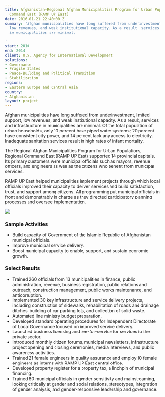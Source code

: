 ```yaml
---
title: Afghanistan—Regional Afghan Municipalities Program for Urban Populations, Regional
  Command East (RAMP UP East)
date: 2016-01-21 22:40:00 Z
summary: 'Afghan municipalities have long suffered from underinvestment, limited support,
  low revenues, and weak institutional capacity. As a result, services and infrastructure
  in municipalities are minimal.

'
start: 2010
end: 2014
client: U.S. Agency for International Development
solutions:
- Governance
- Fragile States
- Peace-Building and Political Transition
- Stabilization
regions:
- Eastern Europe and Central Asia
country:
- Afghanistan
layout: project
---
```


Afghan municipalities have long suffered from underinvestment, limited support, low revenues, and weak institutional capacity. As a result, services and infrastructure in municipalities are minimal. Of the total population of urban households, only 10 percent have piped water systems; 20 percent have consistent city power, and 14 percent lack any access to electricity. Inadequate sanitation services result in high rates of infant mortality.

The Regional Afghan Municipalities Program for Urban Populations, Regional Command East (RAMP UP East) supported 14 provincial capitals. Its primary customers were municipal officials such as mayors, revenue officers, and engineers as well as the citizens who benefit from municipal services.

RAMP UP East helped municipalities implement projects through which local officials improved their capacity to deliver services and build satisfaction, trust, and support among citizens. All programming put municipal officials in front and demonstrably in charge as they directed participatory planning processes and oversee implementation.

![][1]

###  Sample Activities

* Build capacity of Government of the Islamic Republic of Afghanistan municipal officials.
* Improve municipal service delivery.
* Boost municipal capacity to enable, support, and sustain economic growth.

###  Select Results

* Trained 260 officials from 13 municipalities in finance, public administration, revenue, business registration, public relations and outreach, construction management, public works maintenance, and anticorruption.
* Implemented 30 key infrastructure and service delivery projects, including construction of sidewalks, rehabilitation of roads and drainage ditches, building of car parking lots, and collection of solid waste.
* Automated line ministry budget preparation.
* Developed standard operating procedures for Independent Directorate of Local Governance focused on improved service delivery.
* Launched business licensing and fee-for-service for services to the private sector.
* Introduced monthly citizen forums, municipal newsletters, infrastructure project opening and closing ceremonies, media interviews, and public awareness activities.
* Trained 21 female engineers in quality assurance and employ 10 female engineers as interns with RAMP UP East central office.
* Developed property register for a property tax, a linchpin of municipal financing.
* Trained 80 municipal officials in gender sensitivity and mainstreaming, looking critically at gender and social relations, stereotypes, integration of gender analysis, and gender-responsive leadership and governance.

[1]: https://assetify-dai.com/projects/RAMPUP.jpg
